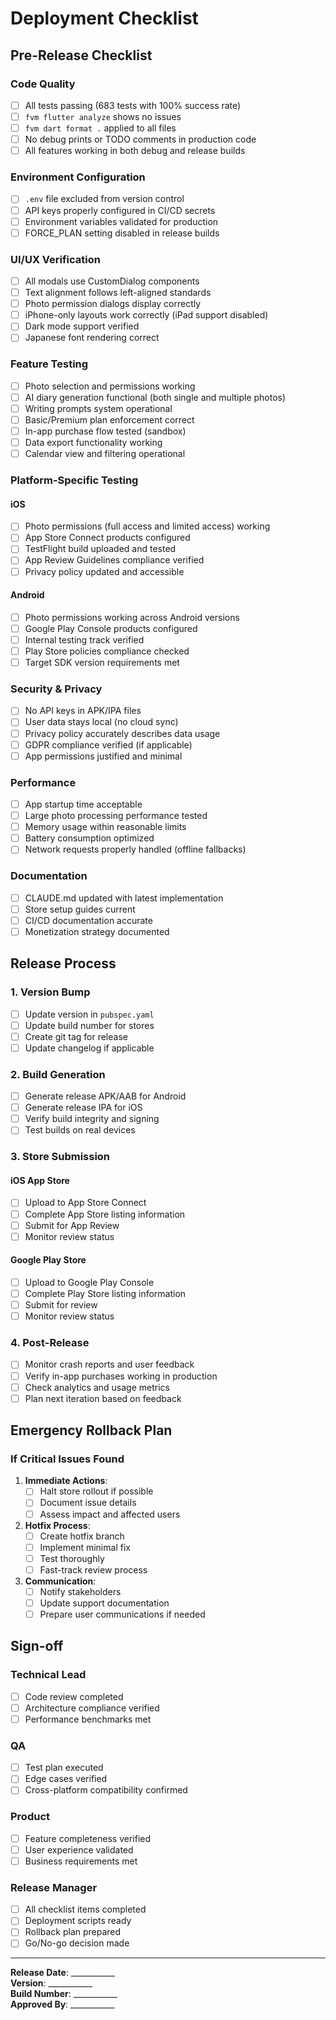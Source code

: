 # Deployment Checklist

## Pre-Release Checklist

### Code Quality
- [ ] All tests passing (683 tests with 100% success rate)
- [ ] `fvm flutter analyze` shows no issues
- [ ] `fvm dart format .` applied to all files
- [ ] No debug prints or TODO comments in production code
- [ ] All features working in both debug and release builds

### Environment Configuration
- [ ] `.env` file excluded from version control
- [ ] API keys properly configured in CI/CD secrets
- [ ] Environment variables validated for production
- [ ] FORCE_PLAN setting disabled in release builds

### UI/UX Verification
- [ ] All modals use CustomDialog components
- [ ] Text alignment follows left-aligned standards
- [ ] Photo permission dialogs display correctly
- [ ] iPhone-only layouts work correctly (iPad support disabled)
- [ ] Dark mode support verified
- [ ] Japanese font rendering correct

### Feature Testing
- [ ] Photo selection and permissions working
- [ ] AI diary generation functional (both single and multiple photos)
- [ ] Writing prompts system operational
- [ ] Basic/Premium plan enforcement correct
- [ ] In-app purchase flow tested (sandbox)
- [ ] Data export functionality working
- [ ] Calendar view and filtering operational

### Platform-Specific Testing

#### iOS
- [ ] Photo permissions (full access and limited access) working
- [ ] App Store Connect products configured
- [ ] TestFlight build uploaded and tested
- [ ] App Review Guidelines compliance verified
- [ ] Privacy policy updated and accessible

#### Android
- [ ] Photo permissions working across Android versions
- [ ] Google Play Console products configured
- [ ] Internal testing track verified
- [ ] Play Store policies compliance checked
- [ ] Target SDK version requirements met

### Security & Privacy
- [ ] No API keys in APK/IPA files
- [ ] User data stays local (no cloud sync)
- [ ] Privacy policy accurately describes data usage
- [ ] GDPR compliance verified (if applicable)
- [ ] App permissions justified and minimal

### Performance
- [ ] App startup time acceptable
- [ ] Large photo processing performance tested
- [ ] Memory usage within reasonable limits
- [ ] Battery consumption optimized
- [ ] Network requests properly handled (offline fallbacks)

### Documentation
- [ ] CLAUDE.md updated with latest implementation
- [ ] Store setup guides current
- [ ] CI/CD documentation accurate
- [ ] Monetization strategy documented

## Release Process

### 1. Version Bump
- [ ] Update version in `pubspec.yaml`
- [ ] Update build number for stores
- [ ] Create git tag for release
- [ ] Update changelog if applicable

### 2. Build Generation
- [ ] Generate release APK/AAB for Android
- [ ] Generate release IPA for iOS
- [ ] Verify build integrity and signing
- [ ] Test builds on real devices

### 3. Store Submission

#### iOS App Store
- [ ] Upload to App Store Connect
- [ ] Complete App Store listing information
- [ ] Submit for App Review
- [ ] Monitor review status

#### Google Play Store
- [ ] Upload to Google Play Console
- [ ] Complete Play Store listing information
- [ ] Submit for review
- [ ] Monitor review status

### 4. Post-Release
- [ ] Monitor crash reports and user feedback
- [ ] Verify in-app purchases working in production
- [ ] Check analytics and usage metrics
- [ ] Plan next iteration based on feedback

## Emergency Rollback Plan

### If Critical Issues Found
1. **Immediate Actions**:
   - [ ] Halt store rollout if possible
   - [ ] Document issue details
   - [ ] Assess impact and affected users

2. **Hotfix Process**:
   - [ ] Create hotfix branch
   - [ ] Implement minimal fix
   - [ ] Test thoroughly
   - [ ] Fast-track review process

3. **Communication**:
   - [ ] Notify stakeholders
   - [ ] Update support documentation
   - [ ] Prepare user communications if needed

## Sign-off

### Technical Lead
- [ ] Code review completed
- [ ] Architecture compliance verified
- [ ] Performance benchmarks met

### QA
- [ ] Test plan executed
- [ ] Edge cases verified
- [ ] Cross-platform compatibility confirmed

### Product
- [ ] Feature completeness verified
- [ ] User experience validated
- [ ] Business requirements met

### Release Manager
- [ ] All checklist items completed
- [ ] Deployment scripts ready
- [ ] Rollback plan prepared
- [ ] Go/No-go decision made

---

**Release Date**: ___________  
**Version**: ___________  
**Build Number**: ___________  
**Approved By**: ___________